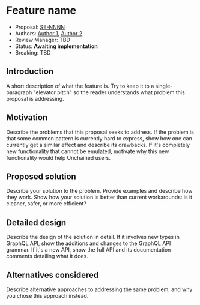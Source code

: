 # Feature name

* Proposal: [SE-NNNN](NNNN-filename.md)
* Authors: [Author 1](https://github.com/unchaindev), [Author 2](https://github.com/unchaindev)
* Review Manager: TBD
* Status: **Awaiting implementation**
* Breaking: TBD

## Introduction

A short description of what the feature is. Try to keep it to a
single-paragraph "elevator pitch" so the reader understands what
problem this proposal is addressing.

## Motivation

Describe the problems that this proposal seeks to address. If the
problem is that some common pattern is currently hard to express, show
how one can currently get a similar effect and describe its
drawbacks. If it's completely new functionality that cannot be
emulated, motivate why this new functionality would help Unchained
users.

## Proposed solution

Describe your solution to the problem. Provide examples and describe
how they work. Show how your solution is better than current
workarounds: is it cleaner, safer, or more efficient?

## Detailed design

Describe the design of the solution in detail. If it involves new
types in GraphQL API, show the additions and changes to the GraphQL API
grammar. If it's a new API, show the full API and its documentation
comments detailing what it does.

## Alternatives considered

Describe alternative approaches to addressing the same problem, and
why you chose this approach instead.
